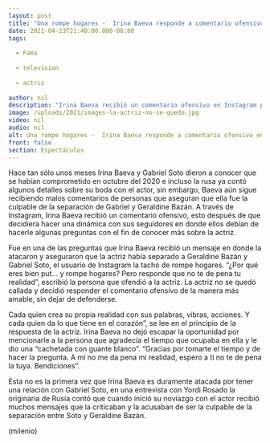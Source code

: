 ```yaml
---
layout: post
title: "Una rompe hogares -  Irina Baeva responde a comentario ofensivo en Instagram"
date: 2021-04-23T21:40:00.000-06:00
tags:
  
  - Fama
  
  - television
  
  - actriz
  
author: nil
description: "Irina Baeva recibió un comentario ofensivo en Instagram por lo que la actriz no se quedó callada y así le respondió a su hater. "
image: /uploads/2021/images-la-actriz-no-se-quedo.jpg
video: nil
audio: nil
alt: Una rompe hogares -  Irina Baeva responde a comentario ofensivo en Instagram
front: false
section: Espectáculos
---
```


Hace tan sólo unos meses Irina Baeva y Gabriel Soto dieron a conocer que se habían comprometido en octubre del 2020 e incluso la rusa ya contó algunos detalles sobre su boda con el actor, sin embargo, Baeva aún sigue recibiendo malos comentarios de personas que aseguran que ella fue la culpable de la separación de Gabriel y Geraldine Bazán. A través de Instagram, Irina Baeva recibió un comentario ofensivo, esto después de que decidiera hacer una dinámica con sus seguidores en donde ellos debían de hacerle algunas preguntas con el fin de conocer más sobre la actriz.

Fue en una de las preguntas que Irina Baeva recibió un mensaje en donde la atacaron y aseguraron que la actriz había separado a Geraldine Bazán y Gabriel Soto, el usuario de Instagram la tachó de rompe hogares. “¿Por qué eres bien put… y rompe hogares? Pero responde que no te de pena tu realidad”, escribió la persona que ofendió a la actriz. La actriz no se quedó callada y decidió responder el comentario ofensivo de la manera más amable, sin dejar de defenderse. 

Cada quien crea su propia realidad con sus palabras, vibras, acciones. Y cada quien da lo que tiene en el corazón”, se lee en el principio de la respuesta de la actriz. Irina Baeva no dejó escapar la oportunidad por mencionarle a la persona que agradecía el tiempo que ocupaba en ella y le dio una “cachetada con guante blanco”. “Gracias por tomarte el tiempo y de hacer la pregunta. A mí no me da pena mi realidad, espero a ti no te de pena la tuya. Bendiciones”. 

Esta no es la primera vez que Irina Baeva es duramente atacada por tener una relación con Gabriel Soto, en una entrevista con Yordi Rosado la originaria de Rusia contó que cuando inició su noviazgo con el actor recibió muchos mensajes que la criticaban y la acusaban de ser la culpable de la separación entre Soto y Geraldine Bazán. 

(milenio)